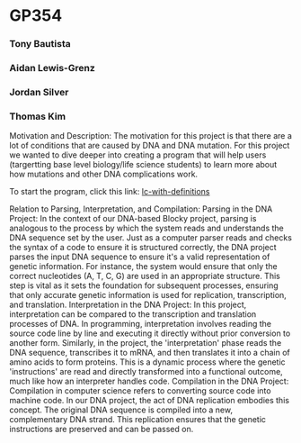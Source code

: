 # GP354
### Tony Bautista
### Aidan Lewis-Grenz
### Jordan Silver
### Thomas Kim

Motivation and Description: The motivation for this project is that there are a lot of conditions that are caused by DNA and DNA mutation. For this project we wanted to dive deeper into creating a program that will help users (targertting base level biology/life science students) to learn more about how mutations and other DNA complications work. 

To start the program, click this link:
[lc-with-definitions](https://ThomasKim13.github.io/BlockyBiology/DNA-Blockly/)

Relation to Parsing, Interpretation, and Compilation:
Parsing in the DNA Project:
In the context of our DNA-based Blocky project, parsing is analogous to the process by which the system reads and understands the DNA sequence set by the user. Just as a computer parser reads and checks the syntax of a code to ensure it is structured correctly, the DNA project parses the input DNA sequence to ensure it's a valid representation of genetic information. For instance, the system would ensure that only the correct nucleotides (A, T, C, G) are used in an appropriate structure. This step is vital as it sets the foundation for subsequent processes, ensuring that only accurate genetic information is used for replication, transcription, and translation.
Interpretation in the DNA Project:
In this project, interpretation can be compared to the transcription and translation processes of DNA. In programming, interpretation involves reading the source code line by line and executing it directly without prior conversion to another form. Similarly, in the project, the 'interpretation' phase reads the DNA sequence, transcribes it to mRNA, and then translates it into a chain of amino acids to form proteins. This is a dynamic process where the genetic 'instructions' are read and directly transformed into a functional outcome, much like how an interpreter handles code.
Compilation in the DNA Project:
Compilation in computer science refers to converting source code into machine code. In our DNA project, the act of DNA replication embodies this concept. The original DNA sequence is compiled into a new, complementary DNA strand. This replication ensures that the genetic instructions are preserved and can be passed on.
